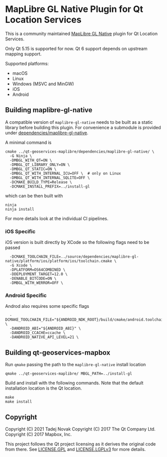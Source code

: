 # MapLibre GL Native Plugin for Qt Location Services

This is a community maintained [MapLibre GL Native](https://github.com/maplibre/maplibre-gl-native) plugin for Qt Location Services.

Only Qt 5.15 is supported for now. Qt 6 support depends on upstream mapping support.

Supported platforms:

- macOS
- Linux
- Windows (MSVC and MinGW)
- iOS
- Android

## Building maplibre-gl-native

A compatible version of `maplibre-gl-native` needs to be built as a static library before building this plugin. For convenience a submodule is provided under [dependencies/maplibre-gl-native](dependencies).

A minimal command is

```shell
cmake ../qt-geoservices-maplibre/dependencies/maplibre-gl-native/ \
  -G Ninja \
  -DMBGL_WITH_QT=ON \
  -DMBGL_QT_LIBRARY_ONLY=ON \
  -DMBGL_QT_STATIC=ON \
  -DMBGL_QT_WITH_INTERNAL_ICU=OFF \  # only on Linux
  -DMBGL_QT_WITH_INTERNAL_SQLITE=OFF \
  -DCMAKE_BUILD_TYPE=Release \
  -DCMAKE_INSTALL_PREFIX=../install-gl
```

which can be then built with

```shell
ninja
ninja install
```

For more details look at the individual CI pipelines.

### iOS Specific

iOS version is built directly by XCode so the following flags need to be passed

```shell
  -DCMAKE_TOOLCHAIN_FILE=../source/dependencies/maplibre-gl-native/platform/ios/platform/ios/toolchain.cmake \
  -G Xcode \
  -DPLATFORM=OS64COMBINED \
  -DDEPLOYMENT_TARGET=12.0 \
  -DENABLE_BITCODE=ON \
  -DMBGL_WITH_WERROR=OFF \
```

### Android Specific

Androd also requires some specific flags

```shell
  -DCMAKE_TOOLCHAIN_FILE="${ANDROID_NDK_ROOT}/build/cmake/android.toolchain.cmake" \
  -DANDROID_ABI="${ANDROID_ABI}" \
  -DANDROID_CCACHE=ccache \
  -DANDROID_NATIVE_API_LEVEL=21 \
```

## Building qt-geoservices-mapbox

Run `qmake` passing the path to the `maplibre-gl-native` install location

```shell
qmake ../qt-geoservices-maplibre/ MBGL_PATH=../install-gl
```

Build and install with the following commands.
Note that the default installation location is the Qt location.

```shell
make
make install
```

## Copyright

Copyright (C) 2021 Tadej Novak
Copyright (C) 2017 The Qt Company Ltd.
Copyright (C) 2017 Mapbox, Inc.

This project follows the Qt project licensing as it derives the original code from there. See [LICENSE.GPL](LICENSE.GPL) and [LICENSE.LGPLv3](LICENSE.LGPLv3) for more details.
